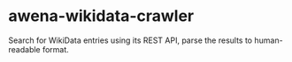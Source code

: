 # awena-wikidata-crawler
Search for WikiData entries using its REST API, parse the results to human-readable format.
